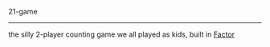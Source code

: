 21-game

---

the silly 2-player counting game we all played as kids, built in [Factor](https://github.com/factor/factor)